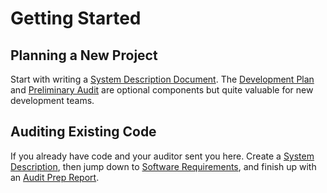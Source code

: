 # Getting Started

## Planning a New Project

Start with writing a [System Description Document](../project-planning/system-description.md). The [Development Plan](../project-planning/development-plan.md) and [Preliminary Audit](../project-planning/preliminary-audit.md) are optional components but quite valuable for new development teams.

## Auditing Existing Code

If you already have code and your auditor sent you here. Create a [System Description](../project-planning/system-description.md), then jump down to [Software Requirements](../development/software-requirements.md), and finish up with an [Audit Prep Report](../security-audit/audit-prep-report.md).

